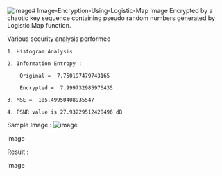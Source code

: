 ![image](https://github.com/user-attachments/assets/f4eceb20-27e9-4696-a563-cb29accc6af8)# Image-Encryption-Using-Logistic-Map
Image Encrypted by a chaotic key sequence containing pseudo random numbers generated by Logistic Map function.

Various security analysis performed

    1. Histogram Analysis

    2. Information Entropy :

        Original =  7.750197479743165

        Encrypted =  7.999732985976435

    3. MSE =  105.49950408935547

    4. PSNR value is 27.93229512428496 dB
Sample Image :
![image](https://github.com/user-attachments/assets/c0469765-ac29-4764-ae0e-d8cc4f1defb6)

image

Result :

image
